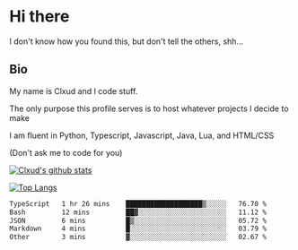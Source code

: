 

# Hi there
I don't know how you found this, but don't tell the others, shh...

## Bio
My name is Clxud and I code stuff.

The only purpose this profile serves is to host whatever projects I decide to make

I am fluent in Python, Typescript, Javascript, Java, Lua, and HTML/CSS



(Don't ask me to code for you)

[![Clxud's github stats](https://github-readme-stats.vercel.app/api?username=cloudwithax&count_private=true&theme=dark&show_icons=true)](https://github.com/anuraghazra/github-readme-stats) 

[![Top Langs](https://github-readme-stats.vercel.app/api/top-langs/?username=cloudwithax&theme=dark)](https://github.com/anuraghazra/github-readme-stats)

<!--START_SECTION:waka-->

```txt
TypeScript   1 hr 26 mins    ███████████████████▒░░░░░   76.70 %
Bash         12 mins         ██▓░░░░░░░░░░░░░░░░░░░░░░   11.12 %
JSON         6 mins          █▒░░░░░░░░░░░░░░░░░░░░░░░   05.72 %
Markdown     4 mins          █░░░░░░░░░░░░░░░░░░░░░░░░   03.79 %
Other        3 mins          ▓░░░░░░░░░░░░░░░░░░░░░░░░   02.67 %
```

<!--END_SECTION:waka-->








